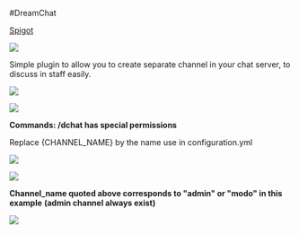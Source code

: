 #DreamChat

[Spigot](https://www.spigotmc.org/resources/dreamchat.40255/)

![](http://i.imgur.com/QjDzv93.png)

Simple plugin to allow you to create separate channel in your chat server, to discuss in staff easily.

![](http://i.imgur.com/mu0xG1r.png)

![](http://i.imgur.com/C33kqbI.png)

**Commands: /dchat has special permissions**

Replace {CHANNEL_NAME} by the name use in configuration.yml

![](http://i.imgur.com/JuGe2Y8.png)

![](http://i.imgur.com/PiIgInF.png)

**Channel_name quoted above corresponds to "admin" or "modo" in this example**
**(admin channel always exist)**

![](http://i.imgur.com/6vDGojm.png)
